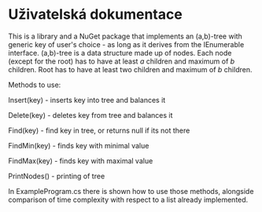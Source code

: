 # Uživatelská dokumentace

This is a library and a NuGet package that implements an (a,b)-tree with generic key of user's choice - as long as it derives from the IEnumerable interface.
(a,b)-tree is a data structure made up of nodes. 
Each node (except for the root) has to have at least _a_ children and maximum of _b_ children. Root has to have at least two children and maximum of _b_  children.

Methods to use:

Insert(key) - inserts key into tree and balances it

Delete(key) - deletes key from tree and balances it

Find(key) - find key in tree, or returns null if its not there

FindMin(key) - finds key with minimal value

FindMax(key) - finds key with maximal value

PrintNodes() - printing of tree


In ExampleProgram.cs there is shown how to use those methods, alongside comparison of time complexity with respect to a list already implemented.
